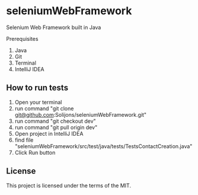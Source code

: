# seleniumWebFramework
Selenium Web Framework built in Java

Prerequisites
1. Java
2. Git
3. Terminal
4. IntelliJ IDEA

## How to run tests
1. Open your terminal
2. run command "git clone git@github.com:Solijons/seleniumWebFramework.git"
3. run command "git checkout dev"
4. run command "git pull origin dev"
5. Open project in IntelliJ IDEA
6. find file "seleniumWebFramework/src/test/java/tests/TestsContactCreation.java"
7. Click Run button


## License
This project is licensed under the terms of the MIT.